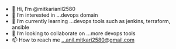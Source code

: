 - 👋 Hi, I’m @mitkarianil2580
- 👀 I’m interested in ...devops domain
- 🌱 I’m currently learning ...devops tools such as jenkins, terraform, ansible
- 💞️ I’m looking to collaborate on ...more devops tools
- 📫 How to reach me ...anil.mitkari2580@gmail.com

<!---
mitkarianil2580/mitkarianil2580 is a ✨ special ✨ repository because its `README.md` (this file) appears on your GitHub profile.
You can click the Preview link to take a look at your changes.
--->
